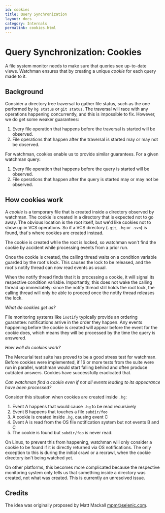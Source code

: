 ```yaml
---
id: cookies
title: Query Synchronization
layout: docs
category: Internals
permalink: cookies.html
---
```


# Query Synchronization: Cookies

A file system monitor needs to make sure that queries see up-to-date
views. Watchman ensures that by creating a unique *cookie* for each query made
to it.

## Background

Consider a directory tree traversal to gather file status, such as the one
performed by `hg status` or `git status`. The traversal will race with any
operations happening concurrently, and this is impossible to fix. However, we
do get some weaker guarantees:

1. Every file operation that happens before the traversal is started will be
observed.
2. File operations that happen after the traversal is started may or may not be
observed.

For watchman, cookies enable us to provide similar guarantees. For a given
watchman query:

1. Every file operation that happens before the query is started will be
observed.
2. File operations that happen after the query is started may or may not be
observed.

## How cookies work

A *cookie* is a temporary file that is created inside a directory observed by
watchman. The cookie is created in a directory that is expected not to go
away. The obvious location is the root itself, but we'd like cookies not to show
up in VCS operations. So if a VCS directory (`.git`, `.hg` or `.svn`) is found,
that's where cookies are created instead.

The cookie is created while the root is locked, so watchman won't find the
cookie by accident while processing events from a prior run.

Once the cookie is created, the calling thread waits on a condition variable
guarded by the root's lock. This causes the lock to be released, and the root's
notify thread can now read events as usual.

When the notify thread finds that it is processing a cookie, it will signal its
respective condition variable. Importantly, this does not wake the calling
thread up immediately: since the notify thread still holds the root lock, the
calling thread will only be able to proceed once the notify thread releases the
lock.

*What do cookies get us?*

File monitoring systems like `inotify` typically provide an ordering guarantee:
notifications arrive in the order they happen. Any events happening before the
cookie is created will appear before the event for the cookie does, which means
they will be processed by the time the query is answered.

*How well do cookies work?*

The Mercurial test suite has proved to be a good stress test for
watchman. Before cookies were implemented, if 16 or more tests from the suite
were run in parallel, watchman would start falling behind and often produce
outdated answers. Cookies have successfully eradicated that.

*Can watchman find a cookie even if not all events leading to its appearance
 have been processed?*

Consider this situation when cookies are created inside `.hg`:

1. Event A happens that would cause `.hg` to be read recursively
2. Event B happens that touches a file `subdir/foo`
3. A cookie is created inside `.hg`, causing event C
4. Event A is read from the OS file notification system but not events B and C
5. The cookie is found but `subdir/foo` is never read.

On Linux, to prevent this from happening, watchman will only consider a cookie
to be found if it is directly returned via OS notifications. The only exception
to this is during the initial crawl or a recrawl, when the cookie directory
isn't being watched yet.

On other platforms, this becomes more complicated because the respective
monitoring system only tells us that something inside a directory was created,
not what was created. This is currently an unresolved issue.

## Credits

The idea was originally proposed by Matt Mackall <mpm@selenic.com>.
